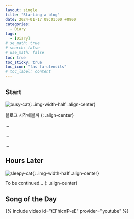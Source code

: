 ```yaml
---
layout: single
title: "Starting a blog"
date: 2024-01-17 09:01:00 +0900
categories:
  - Diary
tags:
  - [Diary]
# se_math: true
# search: false
# use_math: false
toc: true
toc_sticky: true
toc_icon: "fas fa-utensils"
# toc_label: content
---
```


## Start

![busy-cat](https://media.tenor.com/bxe8Qsx3UusAAAAM/cat.gif){: .img-width-half .align-center}

블로그 시작해볼까
{: .align-center}

...

...

...

<!-- 이미지(절대경로) -->

## Hours Later

![sleepy-cat]({{site.url}}/images/2024-01-17-starting-blog/sleepy-cat.gif){: .img-width-half .align-center}

To be continued...
{: .align-center}

## Song of the Day

{% include video id="tEFhicnP-eE" provider="youtube" %}

<!-- --- -->

<!-- # Eng -->

<!-- 한줄공지 -->
<!-- **[Notice]** This is important.
{: .notice--success} -->

<!-- 여러줄공지/개요 -->
<!-- <div class="notice">
<h4>Goal</h4>
<ul>
    <li>G1. </li>
    <li>G2. </li>
    <li>G3. </li>
</ul>
</div>
{: .notice--info} -->

<!-- Let's start a **blog**. -->

<!-- ![busy-cat](https://media.tenor.com/bxe8Qsx3UusAAAAM/cat.gif){: .img-width-half .align-center} -->

<!-- 버튼 -->
<!-- [Button](https://mmistakes.github.io/minimal-mistakes/docs/utility-classes){: .btn .btn--danger} -->

<!-- 유투브 -->

<!-- 코드 -->
<!-- ```python
print("Hello, world!")
``` -->
